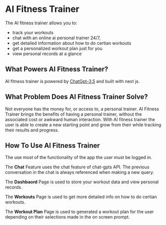 # AI Fitness Trainer

The AI fitness trainer allows you to:

- track your workouts
- chat with an online ai personal trainer 24/7,
- get detailed information about how to do certian workouts
- get a personalized workout plan just for you
- view personal records at a glance

## What Powers AI Fitness Trainer?

AI fitness trainer is powered by [ChatGpt-3.5](https://openai.com/blog/chatgpt) and built with next js.

## What Problem Does AI Fitness Trainer Solve?

Not everyone has the money for, or access to, a personal trainer. AI Fitness Trainer brings the
benefits of having a personal trainer, without the associated cost or awkward human interaction.
With AI fitness trainer the user is able to create a new starting point and grow from their while
tracking their results and progress.

## How To Use AI Fitness Trainer

The use most of the functionality of the app the user must be logged in.

The **Chat** Feature uses the chat feature of chat-gpts API. The previous conversation in the chat is
always referenced when making a new query.

The **Dashbaord** Page is used to store your workout data and view personal records.

The **Workouts** Page is used to get more detailed info on how to do certian workouts.

The **Workout Plan** Page is used to generated a workout plan for the user depending on their selections made in
the on screen prompt.
